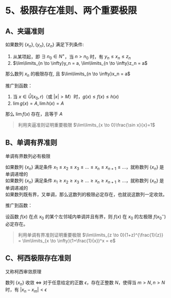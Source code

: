 # 5、极限存在准则、两个重要极限

## A、夹逼准则

如果数列 $\{x_n\}, \{y_n\}, \{z_n\}$ 满足下列条件:

1. 从某项起，即 $\exists\; n_0 \in N^+$，当 $n > n_0$ 时，有 $y_n \leqslant x_n \leqslant z_n$
2. $\lim\limits_{n \to \infty}y_n = a, \lim\limits_{n \to \infty}z_n = a$

那么数列 ${x_n}$ 的极限存在, 且 $\lim\limits_{n \to \infty}x_n = a$

推广到函数：

1. 当 $x \in \mathring{U}(x_0, r)$（或 $|x| > M$）时，$g(x) \leqslant f(x) \leqslant h(x)$
2. $\lim{g(x)} = A, \lim{h(x)} = A$

那么 $\lim{f(x)}$ 存在，且等于 $A$

> 利用夹逼准则证明重要极限 $\lim\limits_{x \to 0}\frac{\sin x}{x}=1$

## B、单调有界准则

单调有界数列必有极限  

如果数列 $\{x_n\}$ 满足条件 $x_1 \leqslant x_2 \leqslant x_3 \leqslant ... \leqslant x_n \leqslant x_{n+1} \leqslant ...$，就称数列 $\{x_n\}$ 是单调递增的  
如果数列 $\{x_n\}$ 满足条件 $x_1 \geqslant x_2 \geqslant x_3 \geqslant ... \geqslant x_n \geqslant x_{n+1} \geqslant ...$，就称数列 $\{x_n\}$ 是单调递减的  
如果数列既有界，又单调，那么这数列的极限必定存在，也就说这数列一定收敛。

推广到函数：

设函数 $f(x)$ 在点 $x_0$ 的某个左邻域内单调并且有界，则 $f(x)$ 在 $x_0$ 的左极限 $f(x_0^-)$ 必定存在。

> 利用单调有界准则证明重要极限 $\lim\limits_{z \to 0}(1+z)^{\frac{1}{z}} = \lim\limits_{x \to \infty}(1+\frac{1}{x})^x = e$

## C、柯西极限存在准则

又称柯西审敛原理

数列 $\{x_n\}$ 收敛 $\Longleftrightarrow$ 对于任意给定的正数 $\epsilon$，存在正整数 $N$，使得当 $m > N, n > N$ 时，有 $|x_n - x_m| < \epsilon$